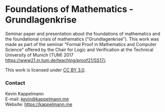 # Foundations of Mathematics - Grundlagenkrise
Seminar paper and presentation about the foundations of mathematics and the foundational crisis of mathematics ("Grundlagenkrise"). This work was made as part of the seminar "Formal Proof in Mathematics and Computer Science" offered by the Chair for Logic and Verification at the Technical University of Munich (TUM) 2017 https://www21.in.tum.de/teaching/proof21/SS17/.

This work is licensed under [CC BY 3.0](https://creativecommons.org/licenses/by/3.0/).

### Contact
Kevin Kappelmann  
E-mail: kevin@kappelmann.me  
Website: https://kappelmann.me  
